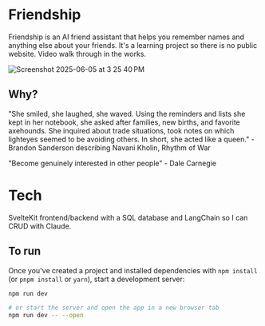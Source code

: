 # Friendship
Friendship is an AI friend assistant that helps you remember names and anything else about your friends. It's a learning project so there is no public website. Video walk through in the works.

![Screenshot 2025-06-05 at 3 25 40 PM](https://github.com/user-attachments/assets/bd91b445-2ac2-4cee-b9db-5446b205601b)

## Why?

"She smiled, she laughed, she waved. Using the reminders and lists she kept in her notebook, she asked after families, new births, and favorite axehounds. She inquired about trade situations, took notes on which lighteyes seemed to be avoiding others. In short, she acted like a queen." - Brandon Sanderson describing Navani Kholin, Rhythm of War

"Become genuinely interested in other people" - Dale Carnegie

# Tech
SvelteKit frontend/backend with a SQL database and LangChain so I can CRUD with Claude.

## To run

Once you've created a project and installed dependencies with `npm install` (or `pnpm install` or `yarn`), start a development server:

```bash
npm run dev

# or start the server and open the app in a new browser tab
npm run dev -- --open
```
